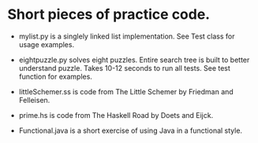 Short pieces of practice code.
==============================

+   mylist.py is a singlely linked list implementation.
See Test class for usage examples.

+   eightpuzzle.py solves eight puzzles.
Entire search tree is built to better understand puzzle.
Takes 10-12 seconds to run all tests.
See test function for examples.

+   littleSchemer.ss is code from The Little Schemer by Friedman and Felleisen.

+   prime.hs is code from The Haskell Road by Doets and Eijck.

+   Functional.java is a short exercise of using Java in a functional style.
